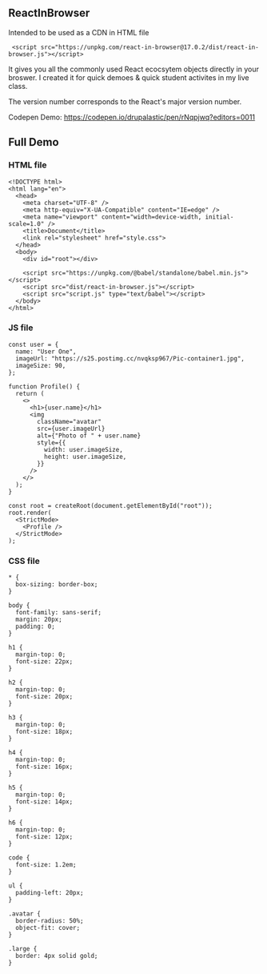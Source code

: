 ## ReactInBrowser

Intended to be used as a CDN in HTML file

```
 <script src="https://unpkg.com/react-in-browser@17.0.2/dist/react-in-browser.js"></script>
```
It gives you all the commonly used React ecocsytem objects directly in your broswer. I created it for quick demoes & quick student activites in my live class.

The version number corresponds to the React's major version number.

Codepen Demo: https://codepen.io/drupalastic/pen/rNqpjwq?editors=0011

## Full Demo

### HTML file
```
<!DOCTYPE html>
<html lang="en">
  <head>
    <meta charset="UTF-8" />
    <meta http-equiv="X-UA-Compatible" content="IE=edge" />
    <meta name="viewport" content="width=device-width, initial-scale=1.0" />
    <title>Document</title>
    <link rel="stylesheet" href="style.css">
  </head>
  <body>
    <div id="root"></div>

    <script src="https://unpkg.com/@babel/standalone/babel.min.js"></script>
    <script src="dist/react-in-browser.js"></script>
    <script src="script.js" type="text/babel"></script>
  </body>
</html>

```

### JS file
```
const user = {
  name: "User One",
  imageUrl: "https://s25.postimg.cc/nvqksp967/Pic-container1.jpg",
  imageSize: 90,
};

function Profile() {
  return (
    <>
      <h1>{user.name}</h1>
      <img
        className="avatar"
        src={user.imageUrl}
        alt={"Photo of " + user.name}
        style={{
          width: user.imageSize,
          height: user.imageSize,
        }}
      />
    </>
  );
}

const root = createRoot(document.getElementById("root"));
root.render(
  <StrictMode>
    <Profile />
  </StrictMode>
);

```

### CSS file
```
* {
  box-sizing: border-box;
}

body {
  font-family: sans-serif;
  margin: 20px;
  padding: 0;
}

h1 {
  margin-top: 0;
  font-size: 22px;
}

h2 {
  margin-top: 0;
  font-size: 20px;
}

h3 {
  margin-top: 0;
  font-size: 18px;
}

h4 {
  margin-top: 0;
  font-size: 16px;
}

h5 {
  margin-top: 0;
  font-size: 14px;
}

h6 {
  margin-top: 0;
  font-size: 12px;
}

code {
  font-size: 1.2em;
}

ul {
  padding-left: 20px;
}

.avatar {
  border-radius: 50%;
  object-fit: cover;
}

.large {
  border: 4px solid gold;
}

```
